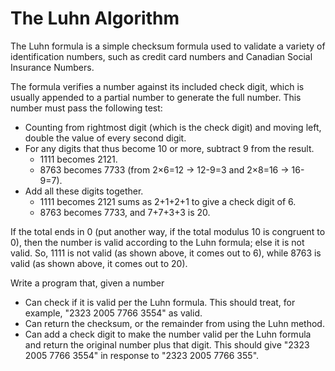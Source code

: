 # The Luhn Algorithm

The Luhn formula is a simple checksum formula used to validate a variety of identification numbers, such as credit card numbers and Canadian Social Insurance Numbers.

The formula verifies a number against its included check digit, which is usually appended to a partial number to generate the full number. This number must pass the following test:

* Counting from rightmost digit (which is the check digit) and moving left, double the value of every second digit.
* For any digits that thus become 10 or more, subtract 9 from the result.
  * 1111 becomes 2121.
  * 8763 becomes 7733 (from 2×6=12 → 12-9=3 and 2×8=16 → 16-9=7).
* Add all these digits together.
  * 1111 becomes 2121 sums as 2+1+2+1 to give a check digit of 6.
  * 8763 becomes 7733, and 7+7+3+3 is 20.

If the total ends in 0 (put another way, if the total modulus 10 is congruent to 0), then the number is valid according to the Luhn formula; else it is not valid. So, 1111 is not valid (as shown above, it comes out to 6), while 8763 is valid (as shown above, it comes out to 20).

Write a program that, given a number

* Can check if it is valid per the Luhn formula. This should treat, for example, "2323 2005 7766 3554" as valid.
* Can return the checksum, or the remainder from using the Luhn method.
* Can add a check digit to make the number valid per the Luhn formula and return the original number plus that digit. This should give "2323 2005 7766 3554" in response to "2323 2005 7766 355".
